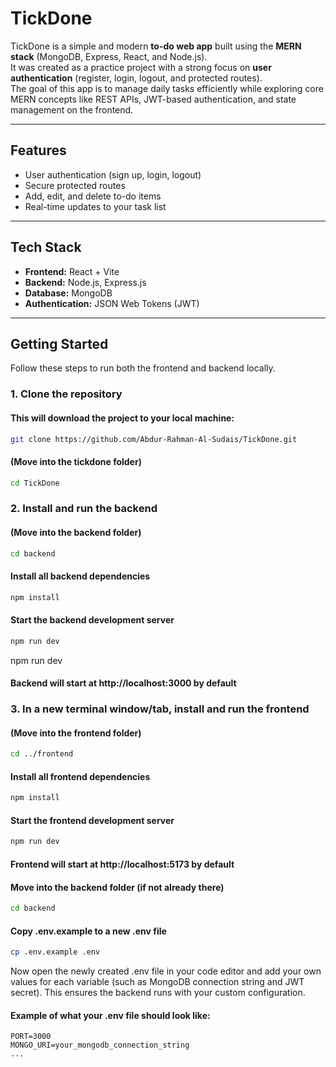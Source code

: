# TickDone

TickDone is a simple and modern **to-do web app** built using the **MERN stack** (MongoDB, Express, React, and Node.js).  
It was created as a practice project with a strong focus on **user authentication** (register, login, logout, and protected routes).  
The goal of this app is to manage daily tasks efficiently while exploring core MERN concepts like REST APIs, JWT-based authentication, and state management on the frontend.

---

## Features

- User authentication (sign up, login, logout)
- Secure protected routes
- Add, edit, and delete to-do items
- Real-time updates to your task list

---

## Tech Stack

- **Frontend:** React + Vite
- **Backend:** Node.js, Express.js
- **Database:** MongoDB
- **Authentication:** JSON Web Tokens (JWT)

---

## Getting Started

Follow these steps to run both the frontend and backend locally.

### 1. Clone the repository

#### This will download the project to your local machine:

```bash
git clone https://github.com/Abdur-Rahman-Al-Sudais/TickDone.git
```

#### (Move into the tickdone folder)

```bash
cd TickDone
```

### 2. Install and run the backend

#### (Move into the backend folder)

```bash
cd backend
```

#### Install all backend dependencies

```bash
npm install
```

#### Start the backend development server

```bash
npm run dev
```

npm run dev

#### Backend will start at http://localhost:3000 by default

### 3. In a new terminal window/tab, install and run the frontend

#### (Move into the frontend folder)

```bash
cd ../frontend
```

#### Install all frontend dependencies

```bash
npm install
```

#### Start the frontend development server

```bash
npm run dev
```

#### Frontend will start at http://localhost:5173 by default

#### Move into the backend folder (if not already there)

```bash
cd backend
```

#### Copy .env.example to a new .env file

```bash
cp .env.example .env
```

Now open the newly created .env file in your code editor and add your own values for each variable (such as MongoDB connection string and JWT secret).
This ensures the backend runs with your custom configuration.

#### Example of what your .env file should look like:

```
PORT=3000
MONGO_URI=your_mongodb_connection_string
...
```
